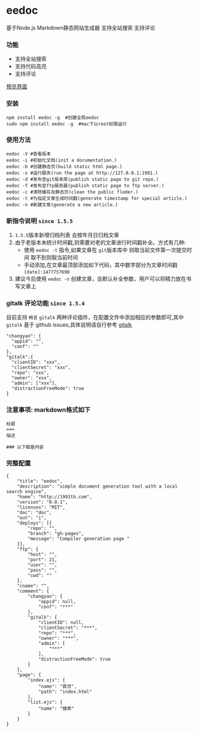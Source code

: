 eedoc
===
基于Node.js Markdown静态网站生成器 支持全站搜索 支持评论

### 功能
- 支持全站搜索
- 支持代码高亮
- 支持评论

[预览界面](https://pluckypan.github.io)

### 安装
```
npm install eedoc -g  #创建全局eedoc
sudo npm install eedoc -g  #mac下以root权限运行
```

### 使用方法
```
eedoc -V #查看版本
eedoc -i #初始化文档(init a documentation.)
eedoc -b #创建静态页(build static html page.)
eedoc -s #运行服务(run the page at http://127.0.0.1:1991.)
eedoc -d #发布至git版本库(publish static page to git repo.)
eedoc -f #发布至ftp服务器(publish static page to ftp server.)
eedoc -c #清除缓存及静态页(clean the public floder.)
eedoc -t #为指定文章生成时间戳(generate timestamp for special article.)
eedoc -n #新建文章(generate a new article.)
```

### 新指令说明 `since 1.5.5`
1. `1.5.5`版本新增归档列表 会按年月日归档文章
2. 由于老版本未统计时间戳,则需要对老的文章进行时间戳补全。方式有几种:
   - 使用 `eedoc -t` 指令,如果文章在 `git`版本库中 则取当前文件第一次提交时间 取不到则取当前时间
   - 手动添加,在文章最顶部添加如下代码，其中数字部分为文章时间戳 `[date]:1477757698`
3. 建议今后使用 `eedoc -n` 创建文章，会默认补全参数，用户可以将精力放在书写文章上

### gitalk 评论功能 `since 1.5.4`
目前支持 `畅言` `gitalk` 两种评论插件，在配置文件中添加相应的参数即可,其中 `gitalk` 基于 github issues,具体说明请自行参考  [gitalk](https://github.com/gitalk/gitalk/blob/master/readme-cn.md)
```
"changyan": {
  "appid": "",
  "conf": ""
},
"gitalk":{
  "clientID": "xxx",
  "clientSecret": "xxx",
  "repo": "xxx",
  "owner": "xxx",
  "admin": ["xxx"],
  "distractionFreeMode": true
}
```

### 注意事项: markdown格式如下
```
标题
===
描述

### 以下都是内容
```

### 完整配置
```
{
	"title": "eedoc",
	"description": "simple document generation tool with a local search engine",
	"home": "http://1991th.com",
	"version": "0.0.1",
	"licenses": "MIT",
	"doc": "doc",
	"out": "i",
	"deploys": [{
		"repo": "",
		"branch": "gh-pages",
		"message": "Compiler generation page "
	}],
	"ftp": {
		"host": "",
		"port": 21,
		"user": "",
		"pass": "",
		"cwd": ""
	},
	"cname": "",
	"comment": {
		"changyan": {
			"appid": null,
			"conf": "***"
		},
		"gitalk": {
			"clientID": null,
			"clientSecret": "***",
			"repo": "***",
			"owner": "***",
			"admin": [
				"***"
			],
			"distractionFreeMode": true
		}
	},
	"page": {
		"index.ejs": {
			"name": "首页",
			"path": "index.html"
		},
		"list.ejs": {
			"name": "搜索"
		}
	}
}
```